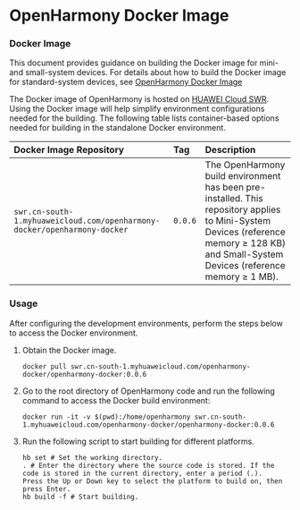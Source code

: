 # OpenHarmony Docker Image

### Docker Image

This document provides guidance on building the Docker image for mini- and small-system devices. For details about how to build the Docker image for standard-system devices, see [OpenHarmony Docker Image](https://gitee.com/openharmony/docs/blob/master/docker/standard/Readme-en.md)

The Docker image of OpenHarmony is hosted on [HUAWEI Cloud SWR](https://auth.huaweicloud.com/authui/login.html?service=https%3A%2F%2Fconsole.huaweicloud.com%2Fswr%2F%3Fregion%3Dcn-south-1%26cloud_route_state%3D%2Fapp%2Fwarehouse%2FwarehouseMangeDetail%2Fgoldensir%2Fopenharmony-docker%2Fopenharmony-docker%3Ftype%3DownImage&locale=en-us#/login). Using the Docker image will help simplify environment configurations needed for the building. The following table lists container-based options needed for building in the standalone Docker environment.

| Docker Image Repository                                      | Tag     | Description                                                  |
| :----------------------------------------------------------- | :------ | :----------------------------------------------------------- |
| `swr.cn-south-1.myhuaweicloud.com/openharmony-docker/openharmony-docker` | `0.0.6` | The OpenHarmony build environment has been pre-installed. This repository applies to Mini-System Devices (reference memory ≥ 128 KB) and Small-System Devices (reference memory ≥ 1 MB). |

### Usage

 After configuring the development environments, perform the steps below to access the Docker environment. 

1. Obtain the Docker image.
     ```
     docker pull swr.cn-south-1.myhuaweicloud.com/openharmony-docker/openharmony-docker:0.0.6
     ```
2. Go to the root directory of OpenHarmony code and run the following command to access the Docker build environment:
     ```
     docker run -it -v $(pwd):/home/openharmony swr.cn-south-1.myhuaweicloud.com/openharmony-docker/openharmony-docker:0.0.6
     ```
3. Run the following script to start building for different platforms.
     ```
     hb set # Set the working directory.
     . # Enter the directory where the source code is stored. If the code is stored in the current directory, enter a period (.).
     Press the Up or Down key to select the platform to build on, then press Enter.
     hb build -f # Start building.
     ```
